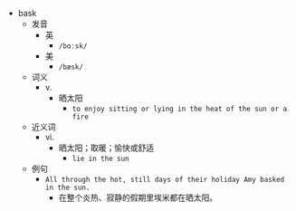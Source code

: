 - bask
  - 发音
    - 英
      - `/bɑːsk/`
    - 美
      - `/bæsk/`
  - 词义
    - v.
      - 晒太阳
        - `to enjoy sitting or lying in the heat of the sun or a fire`
  - 近义词
    - vi.
      - 晒太阳；取暖；愉快或舒适
        - `lie in the sun`
  - 例句
    - `All through the hot, still days of their holiday Amy basked in the sun.`
      - 在整个炎热、寂静的假期里埃米都在晒太阳。

